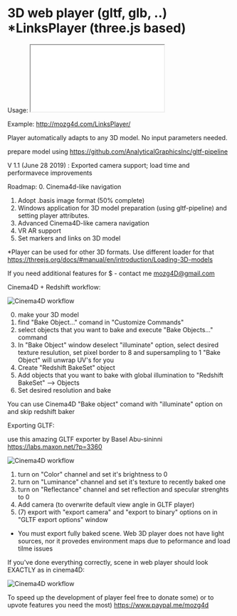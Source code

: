# 3D web player (gltf, glb, ..) *LinksPlayer (three.js based)

Usage: <iframe src="LinksPlayer.htm?id=1" allowfullscreen></iframe>

Example: http://mozg4d.com/LinksPlayer/

Player automatically adapts to any 3D model. No input parameters needed.

prepare model using https://github.com/AnalyticalGraphicsInc/gltf-pipeline

V 1.1 (June 28 2019) : Exported camera support; load time and performavece improvements

Roadmap:
0. Cinema4d-like navigation
1. Adopt .basis image format (50% complete)
2. Windows application for 3D model preparation (using gltf-pipeline) and setting player attributes.
3. Advanced Cinema4D-like camera navigation
4. VR AR support
5. Set markers and links on 3D model

*Player can be used for other 3D formats. Use different loader for that https://threejs.org/docs/#manual/en/introduction/Loading-3D-models

If you need additional features for $ - contact me mozg4D@gmail.com

Cinema4D + Redshift workflow:

![Cinema4D workflow](https://github.com/mozg4D/gltf-web-player/blob/master/cinema4d_2.jpg)

0. make your 3D model
1. find "Bake Object..." comand in "Customize Commands"
2. select objects that you want to bake and execute "Bake Objects..." command
3. In "Bake Object" window deselect "illuminate" option, select desired texture resulution, set pixel border to 8 and supersampling to 1
"Bake Object" will unwrap UV's for you
4. Create "Redshift BakeSet" object
5. Add objects that you want to bake with global illumination to "Redshift BakeSet" --> Objects
6. Set desired resolution and bake

You can use Cinema4D "Bake object" comand with "illuminate" option on and skip redshift baker

Exporting GLTF:

use this amazing GLTF exporter by Basel Abu-sininni
https://labs.maxon.net/?p=3360

![Cinema4D workflow](https://github.com/mozg4D/gltf-web-player/blob/master/cinema4d_1.jpg)

1. turn on "Color" channel and set it's brightness to 0
2. turn on "Luminance" channel and set it's texture to recently baked one
3. turn on "Reflectance" channel and set reflection and specular strenghts to 0
4. Add camera (to overwrite default view angle in GLTF player)
5. (7) export with "export camera" and "export to binary" options on in "GLTF export options" window

* You must export fully baked scene. Web 3D player does not have light sources, nor it provedes environment maps due to peformance and load tilme issues

If you've done everything correctly, scene in web player should look EXACTLY as in cinema4D:

![Cinema4D workflow](https://github.com/mozg4D/gltf-web-player/blob/master/result.jpg)

To speed up the development of player feel free to donate some) or to upvote features you need the most)
https://www.paypal.me/mozg4d
